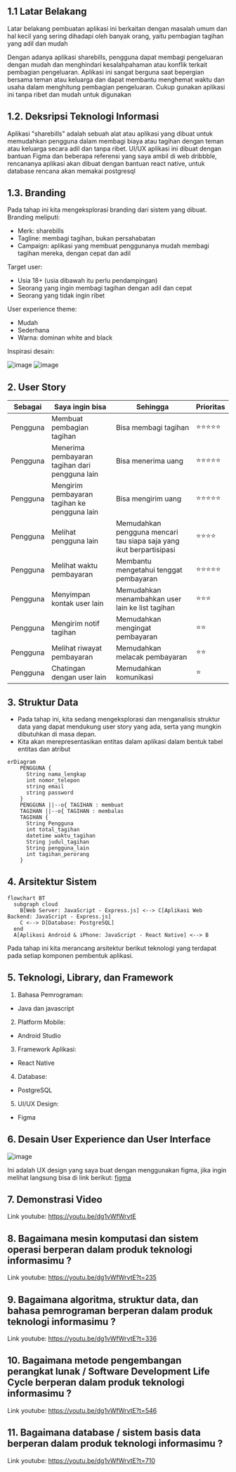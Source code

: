 ## 1.1 Latar Belakang

Latar belakang pembuatan aplikasi ini berkaitan dengan masalah umum dan hal kecil yang sering dihadapi oleh banyak orang, yaitu pembagian tagihan yang adil dan mudah 

Dengan adanya aplikasi sharebills, pengguna dapat membagi pengeluaran dengan mudah dan menghindari kesalahpahaman atau konflik terkait pembagian pengeluaran. Aplikasi ini sangat berguna saat bepergian bersama teman atau keluarga dan dapat membantu menghemat waktu dan usaha dalam menghitung pembagian pengeluaran. Cukup gunakan aplikasi ini tanpa ribet dan mudah untuk digunakan

## 1.2. Deksripsi Teknologi Informasi

Aplikasi "sharebills" adalah sebuah alat atau aplikasi yang dibuat untuk memudahkan pengguna dalam membagi biaya atau tagihan dengan teman atau keluarga secara adil dan tanpa ribet. UI/UX aplikasi ini dibuat dengan bantuan Figma dan beberapa referensi yang saya ambil di web dribbble, rencananya aplikasi akan dibuat dengan bantuan react native, untuk database rencana akan memakai postgresql

## 1.3. Branding

Pada tahap ini kita mengeksplorasi branding dari sistem yang dibuat. Branding meliputi:
- Merk: sharebills
- Tagline: membagi tagihan, bukan persahabatan
- Campaign: aplikasi yang membuat penggunanya mudah membagi tagihan mereka, dengan cepat dan adil 

Target user:
- Usia 18+ (usia dibawah itu perlu pendampingan)
- Seorang yang ingin membagi tagihan dengan adil dan cepat
- Seorang yang tidak ingin ribet
  
User experience theme:
- Mudah
- Sederhana
- Warna: dominan white and black 

Inspirasi desain:



![image](https://github.com/dazidhan/Project-UTS/assets/127527401/9e347d5e-bd79-4f10-a759-8c4af864bb9c)
![image](https://github.com/dazidhan/Project-UTS/assets/127527401/f4cd49c6-c93e-4f47-955c-afa7f97514b4)


## 2. User Story

Sebagai | Saya ingin bisa | Sehingga | Prioritas
---|---|---|---
|Pengguna|Membuat pembagian tagihan|Bisa membagi tagihan|⭐⭐⭐⭐⭐
|Pengguna|Menerima pembayaran tagihan dari pengguna lain|Bisa menerima uang|⭐⭐⭐⭐⭐
|Pengguna|Mengirim pembayaran tagihan ke pengguna lain|Bisa mengirim uang|⭐⭐⭐⭐⭐
|Pengguna|Melihat pengguna lain|Memudahkan pengguna mencari tau siapa saja yang ikut berpartisipasi|⭐⭐⭐⭐
|Pengguna|Melihat waktu pembayaran|Membantu mengetahui tenggat pembayaran|⭐⭐⭐⭐⭐
|Pengguna|Menyimpan kontak user lain|Memudahkan menambahkan user lain ke list tagihan|⭐⭐⭐
|Pengguna|Mengirim notif tagihan|Memudahkan mengingat pembayaran|⭐⭐
|Pengguna|Melihat riwayat pembayaran|Memudahkan melacak pembayaran|⭐⭐
|Pengguna|Chatingan dengan user lain|Memudahkan komunikasi|⭐

## 3. Struktur Data

- Pada tahap ini, kita sedang mengeksplorasi dan menganalisis struktur data yang dapat mendukung user story yang ada, serta yang mungkin dibutuhkan di masa depan.
- Kita akan merepresentasikan entitas dalam aplikasi dalam bentuk tabel entitas dan atribut

```mermaid
erDiagram
    PENGGUNA {
      String nama_lengkap
      int nomor_telepon
      string email
      string password
    }
    PENGGUNA ||--o{ TAGIHAN : membuat
    TAGIHAN ||--o{ TAGIHAN : membalas 
    TAGIHAN {
      String Pengguna
      int total_tagihan
      datetime waktu_tagihan
      String judul_tagihan 
      String pengguna_lain
      int tagihan_perorang
    }
```

## 4. Arsitektur Sistem

```mermaid
flowchart BT 
  subgraph cloud
    B[Web Server: JavaScript - Express.js] <--> C[Aplikasi Web Backend: JavaScript - Express.js] 
    C <--> D[Database: PostgreSQL] 
  end
  A[Aplikasi Android & iPhone: JavaScript - React Native] <--> B 
```
Pada tahap ini kita merancang arsitektur berikut teknologi yang terdapat pada setiap komponen pembentuk aplikasi.


## 5. Teknologi, Library, dan Framework

1. Bahasa Pemrograman:
- Java dan javascript

2. Platform Mobile:
- Android Studio

3. Framework Aplikasi:
- React Native

4. Database:
- PostgreSQL

5. UI/UX Design:
- Figma


## 6. Desain User Experience dan User Interface

![image](https://github.com/dazidhan/Project-UTS/assets/127527401/e3455617-9304-4a52-9cd8-0b81c8347651)

Ini adalah UX design yang saya buat dengan menggunakan figma, jika ingin melihat langsung bisa di link berikut:
[figma](https://www.figma.com/file/Qu18CDqYvsBRFQdtxI0rWv/split-bill?type=design&node-id=0%3A1&mode=design&t=VXjV1kk0fPMUqq9J-1)


## 7. Demonstrasi Video

Link youtube: https://youtu.be/dg1vWfWrvtE


## 8. Bagaimana mesin komputasi dan sistem operasi berperan dalam produk teknologi informasimu ?

Link youtube: https://youtu.be/dg1vWfWrvtE?t=235


## 9. Bagaimana algoritma, struktur data, dan bahasa pemrograman berperan dalam produk teknologi informasimu ?

Link youtube: https://youtu.be/dg1vWfWrvtE?t=336


## 10. Bagaimana metode pengembangan perangkat lunak / Software Development Life Cycle berperan dalam produk teknologi informasimu ?

Link youtube: https://youtu.be/dg1vWfWrvtE?t=546


## 11. Bagaimana database / sistem basis data berperan dalam produk teknologi informasimu ?

Link youtube: https://youtu.be/dg1vWfWrvtE?t=710
